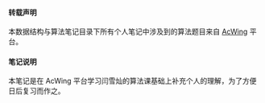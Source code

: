 #### 转载声明

本数据结构与算法笔记目录下所有个人笔记中涉及到的算法题目来自 [AcWing](www.acwing.com) 平台。

#### 笔记说明

本笔记是在 AcWing 平台学习闫雪灿的算法课基础上补充个人的理解，为了方便日后复习而作之。